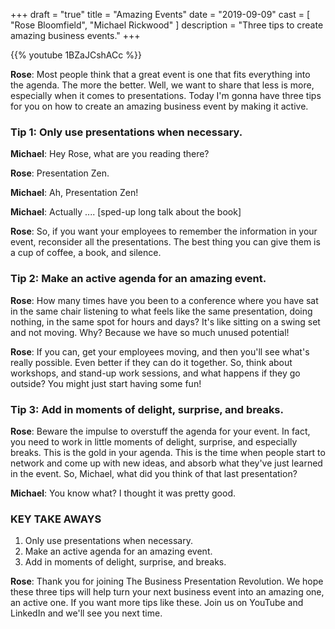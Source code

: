 +++
draft 		= "true"
title 		= "Amazing Events"
date		= "2019-09-09"
cast		= [ "Rose Bloomfield", "Michael Rickwood" ]
description = "Three tips to create amazing business events."
+++

{{% youtube 1BZaJCshACc %}}

**Rose**: Most people think that a great event is one that fits everything into the agenda. The more the better. Well, we want to share that less is more, especially when it comes to presentations. Today I'm gonna have three tips for you on how to create an amazing business event by making it active. 
 
### Tip 1: Only use presentations when necessary.
 
**Michael**: Hey Rose, what are you reading there? 
 
**Rose**: Presentation Zen. 

**Michael**: Ah, Presentation Zen! 
 
**Michael**: Actually .... [sped-up long talk about the book]
 
**Rose**: So, if you want your employees to remember the information in your event, reconsider all the presentations. The best thing you can give them is a cup of coffee, a book, and silence. 
 
### Tip 2: Make an active agenda for an amazing event.

**Rose**: How many times have you been to a conference where you have sat in the same chair listening to what feels like the same presentation, doing nothing, in the same spot for hours and days? It's like sitting on a swing set and not moving. Why?  Because we have so much unused potential! 
 
**Rose**: If you can, get your employees moving, and then you'll see what's really possible. Even better if they can do it together. So, think about workshops, and stand-up work sessions, and what happens if they go outside? You might just start having some fun! 
 
### Tip 3: Add in moments of delight, surprise, and breaks.

**Rose**: Beware the impulse to overstuff the agenda for your event. In fact, you need to work in little moments of delight, surprise, and especially breaks. This is the gold in your agenda. This is the time when people start to network and come up with new ideas, and absorb what they've just learned in the event. So, Michael, what did you think of that last presentation? 
 
**Michael**: You know what? I thought it was pretty good. 
 
### KEY TAKE AWAYS

1. Only use presentations when necessary. 
2. Make an active agenda for an amazing event. 
3. Add in moments of delight, surprise, and breaks. 
 
**Rose**: Thank you for joining The Business Presentation Revolution. We hope these three tips will help turn your next business event into an amazing one, an active one. If you want more tips like these. Join us on YouTube and LinkedIn and we'll see you next time.